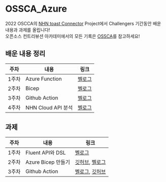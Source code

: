 # OSSCA_Azure
2022 OSCCA의 [NHN toast Connector](https://github.com/devrel-kr/nhn-toast-notification-service-custom-connector) Project에서 Challengers 기간동안 배운 내용과 과제를 올립니다!   
오픈소스 컨트리뷰션 아카데미에서의 모든 기록은 [OSSCA](https://velog.io/@juijeong8324/series/OSSCA)를 참고하세요!

## 배운 내용 정리

|주차|내용|링크|
|---|---|---|
|1주차|Azure Function|[벨로그](https://velog.io/@juijeong8324/OSSCA-1%EC%A3%BC%EC%B0%A8)|
|2주차|Bicep|[벨로그](https://velog.io/@juijeong8324/OSSCA-2주차-Azure-Bicep)|
|3주차|Github Action|[벨로그](https://velog.io/@juijeong8324/OSSCA-3%EC%A3%BC%EC%B0%A8-Github-Action)|
|4주차|NHN Cloud API 분석|[벨로그](https://velog.io/@juijeong8324/OSSCA-4%EC%A3%BC%EC%B0%A8)|

## 과제 
|주차|내용|링크|  
|---|---|---|     
|1주차|Fluent API와 DSL|[벨로그](https://velog.io/@juijeong8324/OSSCA-1%EC%A3%BC%EC%B0%A8-%EA%B3%BC%EC%A0%9C)|        
|2주차|Azure Bicep 만들기|[깃허브](https://github.com/juijeong8324/OSSCA_Azure/tree/main/infra), [벨로그](https://velog.io/@juijeong8324/OSSCA-2%EC%A3%BC%EC%B0%A8-%EA%B3%BC%EC%A0%9C)|         
|3주차|Github Action|[벨로그](https://velog.io/@juijeong8324/OSSCA-3%EC%A3%BC%EC%B0%A8-%EA%B3%BC%EC%A0%9C), [깃허브](https://github.com/juijeong8324/OSSCA_githubActions)|  


